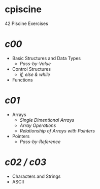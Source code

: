 # cpiscine
42 Piscine Exercises
# *c00*
- Basic Structures and Data Types
  - _Pass-by-Value_
- Control Structures
  - _if, else & while_
- Functions
# *c01*
- Arrays
  - _Single Dimentional Arrays_
  - _Array Operations_
  - _Relationship of Arrays with Pointers_
- Pointers
  - _Pass-by-Reference_
# *c02 / c03*
- Characters and Strings
- ASCII
